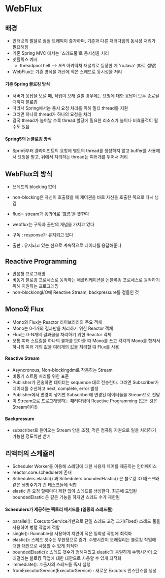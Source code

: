 # WebFlux


## 배경
- 인터넷의 발달로 점점 트래픽이 증가하며, 기존과 다른 패러다임의 동시성 처리가 필요해짐
- 기존 Spring MVC 에서는 '스레드풀'로 동시성을 처리
- 넷플릭스 예시
  - threadpool hell --> API 아키텍처 재설계로 등장한 게 'rxJava' (따로 설명)
- WebFlux는 기존 방식을 개선에 적은 스레드로 동시성을 처리


#### 기존 Spring 블로킹 방식
- 서버가 응답을 보낼 때, 작업이 오래 걸릴 경우에는 요청에 대한 응답이 모두 종료될 때까지 블로킹
- 따라서 Spring에서는 동시 요청 처리를 위해 멀티 thread를 지원
- 그러면 하나의 thread가 하나의 요청을 처리
- 결국 thread가 늘어날 수록 thread 할당에 필요한 리소스가 늘어나 비효율적이 될 수도 있음


#### Spring5의 논블로킹 방식
- Sprin5부터 클라이언트의 요청에 별도의 thread를 생성하지 않고 buffer를 사용해서 요청을 받고, 뒤에서 처리하는 thread는 여러개를 두어서 처리


## WebFlux의 방식
- 쓰레드의 blocking 없이 
- non-blocking은 자신이 호출됐을 때 제어권을 바로 자신을 호출한 쪽으로 다시 넘김

- flux는 stream과 동의어로 '흐름'을 뜻한다
- webflux는 구독과 출판의 개념을 가지고 있다

- 구독 : response가 유지되고 있다
- 출판 : 유지되고 있는 선으로 계속적으로 데이터를 응답해준다


## Reactive Programming
- 반응형 프로그래밍
- 비동기 블로킹 프로세스로 동작하는 애플리케이션을 논블록킹 프로세스로 동작하기 위해 지원하는 프로그래밍
- non-blockiongI/O에 Reactive Stream, backpressure를 곁들인 것


## Mono와 Flux
- Mono와 Flux는 Reactor 라이브러리의 주요 객체
- Mono는 0-1개의 결과만을 처리하기 위한 Reactor 객체
- Flux는 0-N개의 결과물을 처리하기 위한 Reactor 객체
- 보통 여러 스트림을 하나의 결과를 모아줄 때 Mono를 쓰고 각각의 Mono를 합쳐서 하나의 여러 개의 값을 여러개의 값을 처리할 떄 Flux를 사용


#### Reactive Stream
- Asyncronous, Non-blockingdm로 작동하는 Stream
- 비동기 스트림 처리를 위한 표준
- Publisher가 전송하면 데이터는 sequence 대로 전송한다. 그러면 Subscriber가 데이터를 수신하고 next, complete, error 발생
- Publisher에서 변경이 생기면 Subscriber에 변경된 데이터들을 Stream으로 전달
- 이 Stream으로 프로그래밍하는 패러다임이 Reactive Programming (모든 것은 Stream이다!)



#### Backpressure
- subscriber로 들어오는 Stream 양을 조정, 적은 컴퓨팅 자원으로 일을 처리하기 가능한 정도씩만 받기



## 리액터의 스케쥴러
- Scheduler Worker를 이용해 스레딩에 대한 사용자 제어를 제공하는 인터페이스
- reactor.core.scheduler에 존재
- Schedulers.elastic() 과 Schedulers.boundedElastic() 은 블로킹 IO 태스크와 같은 생명주기가 긴 태스크들에 적합
- elastic 은 요청 할때마다 제한 없이 스레드를 생성한다. 최근에 도입된 boundedElastic 은 같은 기능을 하지만 스레드 수가 제한됨


#### Schedulers가 제공하는 팩토리 메서드들 (일종의 스레드풀)
- parallel():  ExecutorService기반으로 단일 스레드 고정 크기(Fixed) 스레드 풀을 사용하여 병렬 작업에 적합
- single(): Runnable을 사용하여 지연이 적은 일회성 작업에 최적화
- elastic(): 스레드 갯수는 무한정으로 증가. 수행시간이 오래걸리는 블로킹 작업에 대한 대안으로 사용할 수 있게 최적화
- boundedElastic(): 스레드 갯수가 정해져있고 elastic과 동일하게 수행시간이 오래걸리는 블로킹 작업에 대한 대안으로 사용할 수 있게 최적화
- immediate(): 호출자의 스레드를 즉시 실행
- fromExecutorService(ExecutorService) : 새로운 Excutors 인스턴스를 생성
